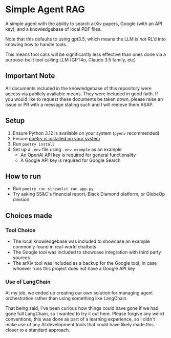 # Simple Agent RAG

A simple agent with the ability to search arXiv papers, Google (with an API key), and a knowledgebase of local PDF files.

Note that this defaults to using gpt3.5, which means the LLM is *not* RL'd into knowing how to handle tools.

This means tool calls will be significantly less effective than ones done via a purpose-built tool calling LLM (GPT4o, Claude 3.5 family, etc)

## Important Note

All documents included in the knowledgebase of this repository were access via publicly available means. They were included in good faith. If you would like to request these documents be taken down, please raise an issue or PR with a message stating such and I will remove them ASAP.

## Setup

1. Ensure Python 3.12 is available on your system (`pyenv` recommended)
2. Ensure [poetry is installed on your system](https://python-poetry.org/docs/)
3. Run `poetry install`
4. Set up a `.env` file using `.env.example` as an example
    - An OpenAI API key is required for general functionality
    - A Google API key is required for Google Search

## How to run

- Run `poetry run streamlit run app.py`
- Try asking SS&C's financial report, Black Diamond platform, or GlobeOp division

## Choices made

### Tool Choice

- The local knowledgebase was included to showcase an example commonly found in real-world chatbots
- The Google tool was included to showcase integration with third party sources
- The arXiv tool was included as a backup for the Google tool, in case whoever runs this project does not have a Google API key

### Use of LangChain

At my job, we ended up creating our own solution for managing agent orchestration rather than using something like LangChain.

That being said, I've been curious how things could have gone if we had gone full LangChain, so I wanted to try it out here. Please forgive any weird conventions, this was done as part of a learning experience, so I didn't make use of any AI development tools that could have likely made this closer to a standard approach.

